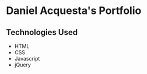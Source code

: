 Daniel Acquesta's Portfolio
===========================

Technologies Used
-----------------
- HTML
- CSS
- Javascript
- jQuery